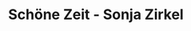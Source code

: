 ---
title: "Schöne Zeit - Sonja Zirkel"
url: /freiensteinau/schoene-zeit-sonja-zirkel/
shop: Friseur
---